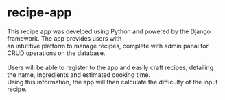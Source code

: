 # recipe-app
 
This recipe app was develped using Python and powered by the Django framework. The app provides users with<br>
an intutitive platform to manage recipes, complete with admin panal for CRUD operations on the database.<br>
<br>
Users will be able to register to the app and easily craft recipes, detailing the name, ingredients and estimated cooking time.<br> Using this information, the app will then calculate the difficulty of the input recipe. 